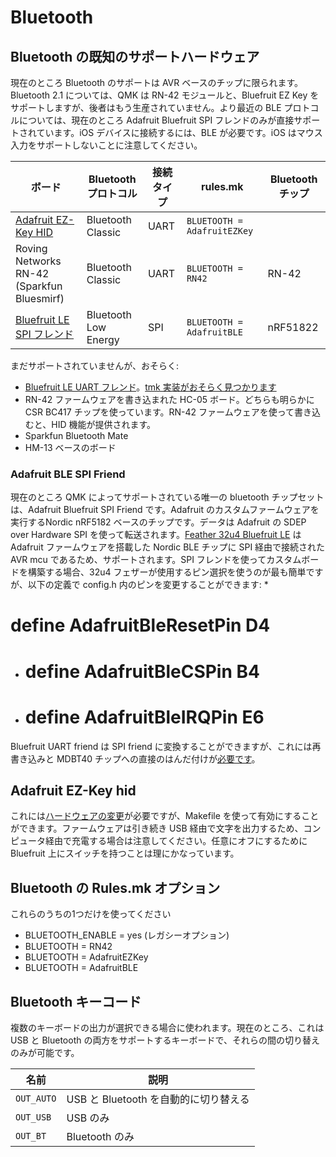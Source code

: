 # Bluetooth

<!---
  original document: 0d3f0889c:docs/feature_bluetooth.md
  git diff 0d3f0889c HEAD -- docs/feature_bluetooth.md | cat
-->

## Bluetooth の既知のサポートハードウェア

現在のところ Bluetooth のサポートは AVR ベースのチップに限られます。Bluetooth 2.1 については、QMK は RN-42 モジュールと、Bluefruit EZ Key をサポートしますが、後者はもう生産されていません。より最近の BLE プロトコルについては、現在のところ Adafruit Bluefruit SPI フレンドのみが直接サポートされています。iOS デバイスに接続するには、BLE が必要です。iOS はマウス入力をサポートしないことに注意してください。

| ボード | Bluetooth プロトコル | 接続タイプ | rules.mk | Bluetooth チップ |
|----------------------------------------------------------------|----------------------------|----------------|---------------------------|--------------|
| [Adafruit EZ-Key HID](https://www.adafruit.com/product/1535) | Bluetooth Classic | UART | `BLUETOOTH = AdafruitEZKey` |  |
| Roving Networks RN-42 (Sparkfun Bluesmirf) | Bluetooth Classic | UART | `BLUETOOTH = RN42` | RN-42 |
| [Bluefruit LE SPI フレンド](https://www.adafruit.com/product/2633) | Bluetooth Low Energy | SPI | `BLUETOOTH = AdafruitBLE` | nRF51822 |

まだサポートされていませんが、おそらく:
* [Bluefruit LE UART フレンド](https://www.adafruit.com/product/2479)。[tmk 実装がおそらく見つかります](https://github.com/tmk/tmk_keyboard/issues/514)
* RN-42 ファームウェアを書き込まれた HC-05 ボード。どちらも明らかに CSR BC417 チップを使っています。RN-42 ファームウェアを使って書き込むと、HID 機能が提供されます。
* Sparkfun Bluetooth Mate
* HM-13 ベースのボード

### Adafruit BLE SPI Friend
現在のところ QMK によってサポートされている唯一の bluetooth チップセットは、Adafruit Bluefruit SPI Friend です。Adafruit のカスタムファームウェアを実行するNordic nRF5182 ベースのチップです。データは Adafruit の SDEP over Hardware SPI を使って転送されます。[Feather 32u4 Bluefruit LE](https://www.adafruit.com/product/2829) は Adafruit ファームウェアを搭載した Nordic BLE チップに SPI 経由で接続された AVR mcu であるため、サポートされます。SPI フレンドを使ってカスタムボードを構築する場合、32u4 フェザーが使用するピン選択を使うのが最も簡単ですが、以下の定義で config.h 内のピンを変更することができます:
* 
   # define AdafruitBleResetPin D4
* 
   # define AdafruitBleCSPin    B4
* 
   # define AdafruitBleIRQPin   E6

Bluefruit UART friend は SPI friend に変換することができますが、これには再書き込みと MDBT40 チップへの直接のはんだ付けが[必要です](https://github.com/qmk/qmk_firmware/issues/2274)。

## Adafruit EZ-Key hid
これには[ハードウェアの変更](https://www.reddit.com/r/MechanicalKeyboards/comments/3psx0q/the_planck_keyboard_with_bluetooth_guide_and/?ref=search_posts)が必要ですが、Makefile を使って有効にすることができます。ファームウェアは引き続き USB 経由で文字を出力するため、コンピュータ経由で充電する場合は注意してください。任意にオフにするために Bluefruit 上にスイッチを持つことは理にかなっています。


<!-- FIXME: Document bluetooth support more completely. -->
## Bluetooth の Rules.mk オプション
これらのうちの1つだけを使ってください
* BLUETOOTH_ENABLE = yes (レガシーオプション)
* BLUETOOTH = RN42
* BLUETOOTH = AdafruitEZKey
* BLUETOOTH = AdafruitBLE

## Bluetooth キーコード

複数のキーボードの出力が選択できる場合に使われます。現在のところ、これは USB と Bluetooth の両方をサポートするキーボードで、それらの間の切り替えのみが可能です。

| 名前 | 説明 |
|----------|----------------------------------------------|
| `OUT_AUTO` | USB と Bluetooth を自動的に切り替える |
| `OUT_USB` | USB のみ |
| `OUT_BT` | Bluetooth のみ |
